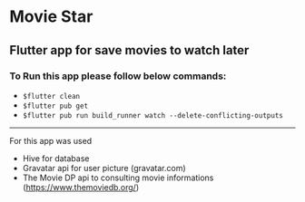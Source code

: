# Movie Star
## Flutter app for save movies to watch later

### To Run this app please follow below commands:
- `$flutter clean`
- `$flutter pub get`
- `$flutter pub run build_runner watch --delete-conflicting-outputs`

---
For this app was used
- Hive for database
- Gravatar api for user picture (gravatar.com)
- The Movie DP api to consulting movie informations (https://www.themoviedb.org/)
